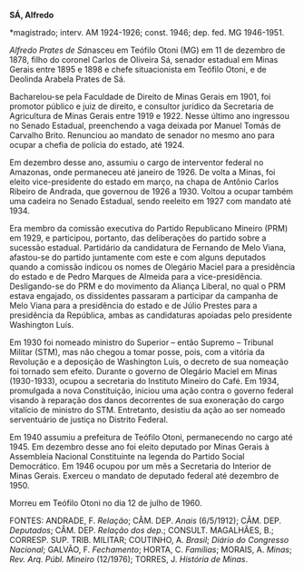 **SÁ, Alfredo**

\*magistrado; interv. AM 1924-1926; const. 1946; dep. fed. MG 1946-1951.

*Alfredo Prates de Sá*nasceu em Teófilo Otoni (MG) em 11 de dezembro de
1878, filho do coronel Carlos de Oliveira Sá, senador estadual em Minas
Gerais entre 1895 e 1898 e chefe situacionista em Teófilo Otoni, e de
Deolinda Arabela Prates de Sá.

Bacharelou-se pela Faculdade de Direito de Minas Gerais em 1901, foi
promotor público e juiz de direito, e consultor jurídico da Secretaria
de Agricultura de Minas Gerais entre 1919 e 1922. Nesse último ano
ingressou no Senado Estadual, preenchendo a vaga deixada por Manuel
Tomás de Carvalho Brito. Renunciou ao mandato de senador no mesmo ano
para ocupar a chefia de polícia do estado, até 1924.

Em dezembro desse ano, assumiu o cargo de interventor federal no
Amazonas, onde permaneceu até janeiro de 1926. De volta a Minas, foi
eleito vice-presidente do estado em março, na chapa de Antônio Carlos
Ribeiro de Andrada, que governou de 1926 a 1930. Voltou a ocupar também
uma cadeira no Senado Estadual, sendo reeleito em 1927 com mandato até
1934.

Era membro da comissão executiva do Partido Republicano Mineiro (PRM) em
1929, e participou, portanto, das deliberações do partido sobre a
sucessão estadual. Partidário da candidatura de Fernando de Melo Viana,
afastou-se do partido juntamente com este e com alguns deputados quando
a comissão indicou os nomes de Olegário Maciel para a presidência do
estado e de Pedro Marques de Almeida para a vice-presidência.
Desligando-se do PRM e do movimento da Aliança Liberal, no qual o PRM
estava engajado, os dissidentes passaram a participar da campanha de
Melo Viana para a presidência do estado e de Júlio Prestes para a
presidência da República, ambas as candidaturas apoiadas pelo presidente
Washington Luís.

Em 1930 foi nomeado ministro do Superior – então Supremo – Tribunal
Militar (STM), mas não chegou a tomar posse, pois, com a vitória da
Revolução e a deposição de Washington Luís, o decreto de sua nomeação
foi tornado sem efeito. Durante o governo de Olegário Maciel em Minas
(1930-1933), ocupou a secretaria do Instituto Mineiro do Café. Em 1934,
promulgada a nova Constituição, iniciou uma ação contra o governo
federal visando à reparação dos danos decorrentes de sua exoneração do
cargo vitalício de ministro do STM. Entretanto, desistiu da ação ao ser
nomeado serventuário de justiça no Distrito Federal.

Em 1940 assumiu a prefeitura de Teófilo Otoni, permanecendo no cargo até
1945. Em dezembro desse ano foi eleito deputado por Minas Gerais à
Assembleia Nacional Constituinte na legenda do Partido Social
Democrático. Em 1946 ocupou por um mês a Secretaria do Interior de Minas
Gerais. Exerceu o mandato de deputado federal até dezembro de 1950.

Morreu em Teófilo Otoni no dia 12 de julho de 1960.

FONTES: ANDRADE, F. *Relação*; CÂM. DEP. *Anais* (6/5/1912); CÂM. DEP.
*Deputados*; CÂM. DEP. *Relação dos dep*.; CONSULT. MAGALHÃES, B.;
CORRESP. SUP. TRIB. MILITAR; COUTINHO, A. *Brasil*; *Diário do Congresso
Nacional*; GALVÃO, F. *Fechamento*; HORTA, C. *Famílias*; MORAIS, A.
*Minas*; *Rev. Arq. Públ. Mineiro* (12/1976); TORRES, J. *História de
Minas*.
